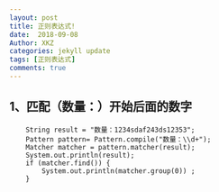 ```yaml
---
layout: post
title: 正则表达式!
date:  2018-09-08
Author: XKZ
categories: jekyll update
tags: [正则表达式]
comments: true
---
```

## 1、匹配（数量：）开始后面的数字
        String result = "数量：1234sdaf243ds12353";
        Pattern pattern= Pattern.compile("数量：\\d+");
        Matcher matcher = pattern.matcher(result);
        System.out.println(result);
        if (matcher.find()) {
            System.out.println(matcher.group(0)) ;
        }